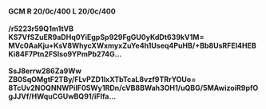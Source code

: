 #### GCM R 20/0c/400 L 20/0c/400
**/r5223r59Q1m1tVB**<br/>**KS7VfSZuER9aDHq0YiEgpSp929FgGU0yKdDt639kV1M=**<br/>**MVc0AaKju+KsV8WhycXWxmyxZuYe4h1Useq4PuHB/+Bb8UsRFEI4HEBKi84F7Ptn2FSlso9YPmPb274G...**<br/><br/>
**SsJ8errw286Za9Ww**<br/>**ZB0SqOMgtF2TBy/FLvPZD1IxXTbTcaL8vzf9TRrYOUo=**<br/>**8TcUv2NOQNNWPilF0SWy1RDn/cVB8BWah3OH1/uQBG/5MAwizoiR9pfOgJJVf/HWquCGUwBQ91/iFIfa...**